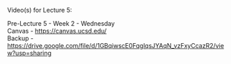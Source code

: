Video(s) for Lecture 5:

Pre-Lecture 5 - Week 2 - Wednesday  
Canvas - https://canvas.ucsd.edu/  
Backup - https://drive.google.com/file/d/1GBqiwscE0FqglqsJYAqN_vzFxyCcazR2/view?usp=sharing
